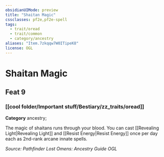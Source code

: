 ```yaml
---
obsidianUIMode: preview
title: "Shaitan Magic"
cssclasses: pf2e,pf2e-spell
tags:
  - trait/oread
  - trait/common
  - category/ancestry
aliases: "Item.7zkqqw7W0ITipeK8"
license: OGL
---
```

# Shaitan Magic
## Feat 9
### [[cool folder/Important stuff/Bestiary/zz_traits/oread]]

**Category** ancestry; 




The magic of shaitans runs through your blood. You can cast [[Revealing Light|Revealing Light]] and [[Resist Energy|Resist Energy]] once per day each as 2nd-rank arcane innate spells.

*Source: Pathfinder Lost Omens: Ancestry Guide*
*OGL*